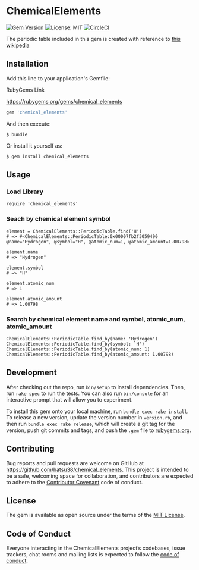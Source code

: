 # ChemicalElements
[![Gem Version](https://badge.fury.io/rb/chemical_elements.svg)](https://badge.fury.io/rb/chemical_elements)
![License: MIT](https://img.shields.io/badge/License-MIT-green.svg)
[![CircleCI](https://circleci.com/gh/hatsu38/chemical_elements.svg?style=svg)](https://circleci.com/gh/hatsu38/chemical_elements)

The periodic table included in this gem is created with reference to [this wikipedia](https://en.wikipedia.org/wiki/Periodic_table)

## Installation

Add this line to your application's Gemfile:

RubyGems Link

https://rubygems.org/gems/chemical_elements
```ruby
gem 'chemical_elements'
```

And then execute:

    $ bundle

Or install it yourself as:

    $ gem install chemical_elements

## Usage

### Load Library
```
require 'chemical_elements'
```

### Seach by chemical element symbol
```
element = ChemicalElements::PeriodicTable.find('H')
# => #<ChemicalElements::PeriodicTable:0x00007fb2f3059490 @name="Hydrogen", @symbol="H", @atomic_num=1, @atomic_amount=1.00798>

element.name
# => "Hydrogen"

element.symbol
# => "H"

element.atomic_num
# => 1

element.atomic_amount
# => 1.00798
```

### Search by chemical element name and symbol, atomic_num, atomic_amount
```
ChemicalElements::PeriodicTable.find_by(name: 'Hydrogen')
ChemicalElements::PeriodicTable.find_by(symbol: 'H')
ChemicalElements::PeriodicTable.find_by(atomic_num: 1)
ChemicalElements::PeriodicTable.find_by(atomic_amount: 1.00798)
```

## Development

After checking out the repo, run `bin/setup` to install dependencies. Then, run `rake spec` to run the tests. You can also run `bin/console` for an interactive prompt that will allow you to experiment.

To install this gem onto your local machine, run `bundle exec rake install`. To release a new version, update the version number in `version.rb`, and then run `bundle exec rake release`, which will create a git tag for the version, push git commits and tags, and push the `.gem` file to [rubygems.org](https://rubygems.org).

## Contributing

Bug reports and pull requests are welcome on GitHub at https://github.com/hatsu38/chemical_elements. This project is intended to be a safe, welcoming space for collaboration, and contributors are expected to adhere to the [Contributor Covenant](http://contributor-covenant.org) code of conduct.

## License

The gem is available as open source under the terms of the [MIT License](https://opensource.org/licenses/MIT).

## Code of Conduct

Everyone interacting in the ChemicalElements project’s codebases, issue trackers, chat rooms and mailing lists is expected to follow the [code of conduct](https://github.com/[USERNAME]/chemical_elements/blob/master/CODE_OF_CONDUCT.md).
